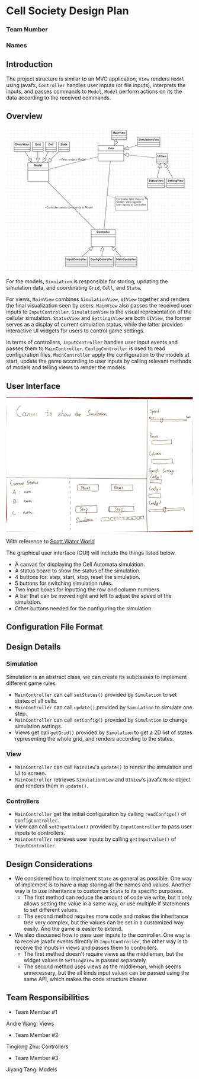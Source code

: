 # Cell Society Design Plan

### Team Number

### Names

## Introduction

The project structure is similar to an MVC application, `View` renders `Model` using
javafx, `Controller` handles user inputs (or file inputs), interprets the inputs, and passes
commands to `Model`, `Model` perform actions on its the data according to the received commands.

## Overview

![overview](overview.png)

For the models, `Simulation` is responsible for storing, updating the simulation data, and
coordinating `Grid`, `Cell`, and `State`.

For views, `MainView` combines `SimulationView`, `UIView` together and renders the final
visualization seen by users. `MainView` also passes the received user inputs to `InputController`.
`SimulationView` is the visual representation of the cellular simulation. `StatusView`
and `SettingsView` are both `UIView`, the former serves as a display of current simulation status,
while the latter provides interactive UI widgets for users to control game settings.

In terms of controllers, `InputController` handles user input events and passes them
to `MainController`. `ConfigController` is used to read configuration files.
`MainController` apply the configuration to the models at start, update the game according to user
inputs by calling relevant methods of models and telling views to render the models.

## User Interface

![GUI init](GUI_init_design.jpg)

With reference
to [Scott Wator World](https://www2.cs.duke.edu/courses/spring21/compsci308/assign/02_simulation/nifty/scott-wator-world/)

The graphical user interface (GUI) will include the things listed below.

* A canvas for displaying the Cell Automata simulation.
* A status board to show the status of the simulation.
* 4 buttons for: step, start, stop, reset the simulation.
* 5 buttons for switching simulation rules.
* Two input boxes for inputting the row and column numbers.
* A bar that can be moved right and left to adjust the speed of the simulation.
* Other buttons needed for the configuring the simulation.

## Configuration File Format

## Design Details

### Simulation

Simulation is an abstract class, we can create its subclasses to implement different game rules.

- `MainController` can call `setStates()` provided by `Simulation` to set states of all cells.
- `MainController` can call `update()` provided by `Simulation` to simulate one step.
- `MainController` can call `setConfig()` provided by `Simulation` to change simulation settings.
- Views get call `getGrid()` provided by `Simulation` to get a 2D list of states representing the
  whole grid, and renders according to the states.

### View

- `MainController` can call `MainView`'s `update()` to render the simulation and UI to screen.
- `MainController` retrieves `SimulationView` and `UIView`'s javafx `Node` object and renders them
  in `update()`.

### Controllers

- `MainController` get the initial configuration by calling `readConfigs()` of `ConfigController`.
- View can call `setInputValue()` provided by `InputController` to pass user inputs to controllers.
- `MainController` retrieves user inputs by calling `getInputValue()` of `InputController`.

## Design Considerations

- We considered how to implement `State` as general as possible. One way of implement is to have a
  map storing all the names and values. Another way is to use inheritance to customize `State` to
  its specific purposes.
    - The first method can reduce the amount of code we write, but it only allows setting the value
      in a same way, or use multiple if statements to set different values.
    - The second method requires more code and makes the inheritance tree very complex, but the
      values can be set in a customized way easily. And the game is easier to extend.
- We also discussed how to pass user inputs to the controller. One way is to receive javafx events
  directly in `InputController`, the other way is to receive the inputs in views and passes them to
  controllers.
    - The first method doesn't require views as the middleman, but the widget values
      in `SettingView` is passed separately.
    - The second method uses views as the middleman, which seems unnecessary, but the all kinds
      input values can be passed using the same API, which makes the code structure clearer.

## Team Responsibilities

* Team Member #1

Andre Wang: Views

* Team Member #2

Tinglong Zhu: Controllers

* Team Member #3

Jiyang Tang: Models
